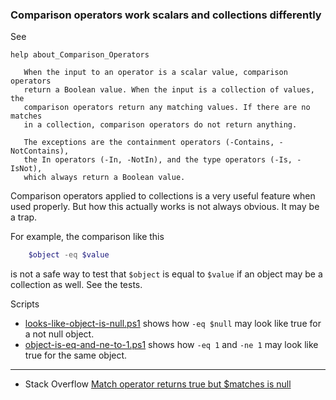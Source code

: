
### Comparison operators work scalars and collections differently

See

    help about_Comparison_Operators

       When the input to an operator is a scalar value, comparison operators
       return a Boolean value. When the input is a collection of values, the
       comparison operators return any matching values. If there are no matches
       in a collection, comparison operators do not return anything.

       The exceptions are the containment operators (-Contains, -NotContains),
       the In operators (-In, -NotIn), and the type operators (-Is, -IsNot),
       which always return a Boolean value.

Comparison operators applied to collections is a very useful feature when used
properly. But how this actually works is not always obvious. It may be a trap.

For example, the comparison like this

```powershell
    $object -eq $value
```

is not a safe way to test that `$object` is equal to `$value` if an object may
be a collection as well. See the tests.

Scripts

- [looks-like-object-is-null.ps1](looks-like-object-is-null.ps1) shows how `-eq $null` may look like true for a not null object.
- [object-is-eq-and-ne-to-1.ps1](object-is-eq-and-ne-to-1.ps1) shows how `-eq 1` and `-ne 1` may look like true for the same object.

---

- Stack Overflow [Match operator returns true but $matches is null](http://stackoverflow.com/q/8651905/323582)
